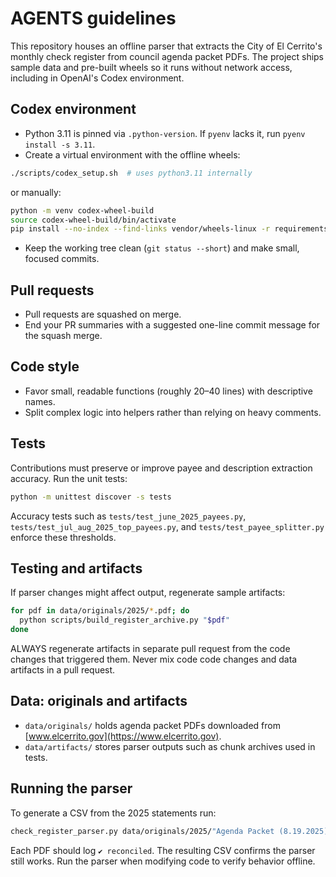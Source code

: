 # AGENTS guidelines

This repository houses an offline parser that extracts the City of El Cerrito's monthly check register from council agenda packet PDFs. The project ships sample data and pre-built wheels so it runs without network access, including in OpenAI's Codex environment.

## Codex environment

- Python 3.11 is pinned via `.python-version`. If `pyenv` lacks it, run `pyenv install -s 3.11`.
- Create a virtual environment with the offline wheels:

```bash
./scripts/codex_setup.sh  # uses python3.11 internally
```

  or manually:

```bash
python -m venv codex-wheel-build
source codex-wheel-build/bin/activate
pip install --no-index --find-links vendor/wheels-linux -r requirements.txt
```

- Keep the working tree clean (`git status --short`) and make small, focused commits.

## Pull requests

- Pull requests are squashed on merge.
- End your PR summaries with a suggested one-line commit message for the squash merge.

## Code style

- Favor small, readable functions (roughly 20–40 lines) with descriptive names.
- Split complex logic into helpers rather than relying on heavy comments.

## Tests

Contributions must preserve or improve payee and description extraction accuracy. Run the unit tests:

```bash
python -m unittest discover -s tests
```

Accuracy tests such as `tests/test_june_2025_payees.py`, `tests/test_jul_aug_2025_top_payees.py`, and `tests/test_payee_splitter.py` enforce these thresholds.

## Testing and artifacts

If parser changes might affect output, regenerate sample artifacts:

```bash
for pdf in data/originals/2025/*.pdf; do
  python scripts/build_register_archive.py "$pdf"
done
```

ALWAYS regenerate artifacts in separate pull request from the code changes that triggered them. Never mix code code changes and data artifacts in a pull request.

## Data: originals and artifacts

- `data/originals/` holds agenda packet PDFs downloaded from [www.elcerrito.gov](https://www.elcerrito.gov).
- `data/artifacts/` stores parser outputs such as chunk archives used in tests.

## Running the parser

To generate a CSV from the 2025 statements run:

```bash
check_register_parser.py data/originals/2025/"Agenda Packet (8.19.2025).pdf" --csv out.csv
```

Each PDF should log `✔ reconciled`. The resulting CSV confirms the parser still works. Run the parser when modifying code to verify behavior offline.
